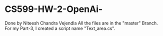 # CS599-HW-2-OpenAi-
Done by Niteesh Chandra Vejendla
All the files are in the "master" Branch.
For my Part-3, I created a script name "Text_area.cs".
